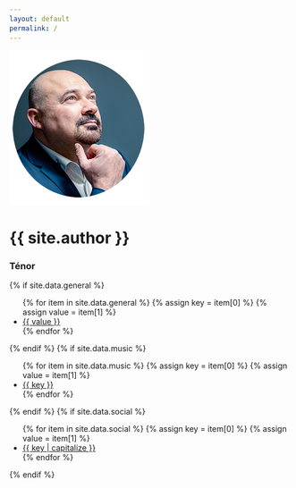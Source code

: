 ```yaml
---
layout: default
permalink: /
---
```


<div class="title">
    <img src="/assets/images/profile-sm.png" alt="{{ site.author }}" />
    <h1>{{ site.author }}</h1>
    <h3>Ténor</h3>
</div>
<div class="main">
    {% if site.data.general %}
        <ul class="socials websites">
            {% for item in site.data.general %} 
                {% assign key = item[0] %}
                {% assign value = item[1] %}
                <li style="--bg-image: url('/assets/images/{{ key | slugify }}.png')">
                    <a href="{{ key }}{{ value}}" target="_blank">
                        {{ value }}
                    </a>
                </li>
            {% endfor %}
        </ul>
    {% endif %}
    {% if site.data.music %}
        <ul class="socials music">
            {% for item in site.data.music %} 
                {% assign key = item[0] %}
                {% assign value = item[1] %}
                <li style="--bg-image: url('/assets/images/{{ key | slugify }}.png')">
                    <a href="{{ value }}" target="_blank">
                        {{ key }}
                    </a>
                </li>
            {% endfor %}
        </ul>
    {% endif %}
    {% if site.data.social %}
        <ul class="socials">
            {% for item in site.data.social %} 
                {% assign key = item[0] %}
                {% assign value = item[1] %}
                <li class="{{ key }}" style="--bg-image: url('/assets/images/{{ key }}.png')">
                    <a href="https://{{ key }}.com/{{ value }}" target="_blank">
                        <span>{{ key | capitalize }}</span>
                    </a>
                </li>
            {% endfor %}
        </ul>
    {% endif %}
</div>
